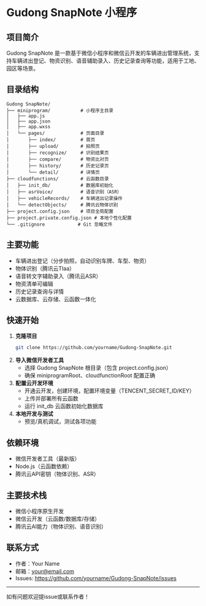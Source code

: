 # Gudong SnapNote 小程序

## 项目简介
Gudong SnapNote 是一款基于微信小程序和微信云开发的车辆进出管理系统，支持车辆进出登记、物资识别、语音辅助录入、历史记录查询等功能，适用于工地、园区等场景。

## 目录结构
```
Gudong SnapNote/
├── miniprogram/           # 小程序主目录
│   ├── app.js
│   ├── app.json
│   ├── app.wxss
│   └── pages/             # 页面目录
│       ├── index/         # 首页
│       ├── upload/        # 拍照页
│       ├── recognize/     # 识别结果页
│       ├── compare/       # 物资比对页
│       ├── history/       # 历史记录页
│       └── detail/        # 详情页
├── cloudfunctions/        # 云函数目录
│   ├── init_db/           # 数据库初始化
│   ├── asrVoice/          # 语音识别（ASR）
│   ├── vehicleRecords/    # 车辆进出记录操作
│   └── detectObjects/     # 腾讯云物体识别
├── project.config.json    # 项目全局配置
├── project.private.config.json # 本地个性化配置
└── .gitignore            # Git 忽略文件
```

## 主要功能
- 车辆进出登记（分步拍照，自动识别车牌、车型、物资）
- 物体识别（腾讯云TIaa）
- 语音转文字辅助录入（腾讯云ASR）
- 物资清单可编辑
- 历史记录查询与详情
- 云数据库、云存储、云函数一体化

## 快速开始
1. **克隆项目**
   ```sh
   git clone https://github.com/yourname/Gudong-SnapNote.git
   ```
2. **导入微信开发者工具**
   - 选择 Gudong SnapNote 根目录（包含 project.config.json）
   - 确保 miniprogramRoot、cloudfunctionRoot 配置正确
3. **配置云开发环境**
   - 开通云开发，创建环境，配置环境变量（TENCENT_SECRET_ID/KEY）
   - 上传并部署所有云函数
   - 运行 init_db 云函数初始化数据库
4. **本地开发与测试**
   - 预览/真机调试，测试各项功能

## 依赖环境
- 微信开发者工具（最新版）
- Node.js（云函数依赖）
- 腾讯云API密钥（物体识别、ASR）

## 主要技术栈
- 微信小程序原生开发
- 微信云开发（云函数/数据库/存储）
- 腾讯云AI能力（物体识别、语音识别）

## 联系方式
- 作者：Your Name
- 邮箱：your@email.com
- Issues: https://github.com/yourname/Gudong-SnapNote/issues

---
如有问题欢迎提issue或联系作者！ 